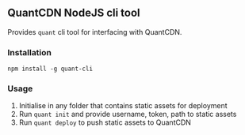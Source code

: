 ## QuantCDN NodeJS cli tool

Provides `quant` cli tool for interfacing with QuantCDN.

### Installation

`npm install -g quant-cli`

### Usage

1. Initialise in any folder that contains static assets for deployment
2. Run `quant init` and provide username, token, path to static assets
3. Run `quant deploy` to push static assets to QuantCDN
